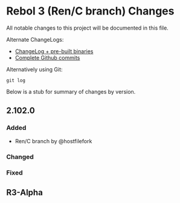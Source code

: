 # Rebol 3 (Ren/C branch) Changes

All notable changes to this project will be documented in this file.

Alternate ChangeLogs:

* [ChangeLog + pre-built binaries](http://rebolchat.me/t/rebol3-ren-c-branch-change-logs/)
* [Complete Github commits](https://github.com/metaeducation/ren-c/commits/master)

Alternatively using Git:

    git log


Below is a stub for summary of changes by version.

## 2.102.0
### Added
- Ren/C branch by @hostfilefork

### Changed
### Fixed


## R3-Alpha
